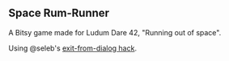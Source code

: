 Space Rum-Runner
----------------

A Bitsy game made for Ludum Dare 42, "Running out of space".

Using @seleb's [exit-from-dialog hack](https://github.com/seleb/bitsy-hacks/blob/master/dist/exit-from-dialog.js).
